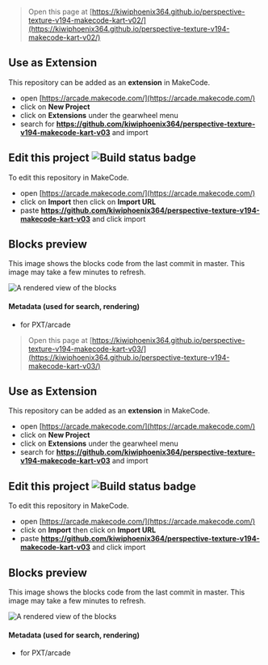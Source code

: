  


> Open this page at [https://kiwiphoenix364.github.io/perspective-texture-v194-makecode-kart-v02/](https://kiwiphoenix364.github.io/perspective-texture-v194-makecode-kart-v02/)

## Use as Extension

This repository can be added as an **extension** in MakeCode.

* open [https://arcade.makecode.com/](https://arcade.makecode.com/)
* click on **New Project**
* click on **Extensions** under the gearwheel menu
* search for **https://github.com/kiwiphoenix364/perspective-texture-v194-makecode-kart-v03** and import

## Edit this project ![Build status badge](https://github.com/kiwiphoenix364/perspective-texture-v194-makecode-kart-v03/workflows/MakeCode/badge.svg)

To edit this repository in MakeCode.

* open [https://arcade.makecode.com/](https://arcade.makecode.com/)
* click on **Import** then click on **Import URL**
* paste **https://github.com/kiwiphoenix364/perspective-texture-v194-makecode-kart-v03** and click import

## Blocks preview

This image shows the blocks code from the last commit in master.
This image may take a few minutes to refresh.

![A rendered view of the blocks](https://github.com/kiwiphoenix364/perspective-texture-v194-makecode-kart-v03/raw/master/.github/makecode/blocks.png)

#### Metadata (used for search, rendering)

* for PXT/arcade
<script src="https://makecode.com/gh-pages-embed.js"></script><script>makeCodeRender("{{ site.makecode.home_url }}", "{{ site.github.owner_name }}/{{ site.github.repository_name }}");</script>



> Open this page at [https://kiwiphoenix364.github.io/perspective-texture-v194-makecode-kart-v03/](https://kiwiphoenix364.github.io/perspective-texture-v194-makecode-kart-v03/)

## Use as Extension

This repository can be added as an **extension** in MakeCode.

* open [https://arcade.makecode.com/](https://arcade.makecode.com/)
* click on **New Project**
* click on **Extensions** under the gearwheel menu
* search for **https://github.com/kiwiphoenix364/perspective-texture-v194-makecode-kart-v03** and import

## Edit this project ![Build status badge](https://github.com/kiwiphoenix364/perspective-texture-v194-makecode-kart-v03/workflows/MakeCode/badge.svg)

To edit this repository in MakeCode.

* open [https://arcade.makecode.com/](https://arcade.makecode.com/)
* click on **Import** then click on **Import URL**
* paste **https://github.com/kiwiphoenix364/perspective-texture-v194-makecode-kart-v03** and click import

## Blocks preview

This image shows the blocks code from the last commit in master.
This image may take a few minutes to refresh.

![A rendered view of the blocks](https://github.com/kiwiphoenix364/perspective-texture-v194-makecode-kart-v03/raw/master/.github/makecode/blocks.png)

#### Metadata (used for search, rendering)

* for PXT/arcade
<script src="https://makecode.com/gh-pages-embed.js"></script><script>makeCodeRender("{{ site.makecode.home_url }}", "{{ site.github.owner_name }}/{{ site.github.repository_name }}");</script>

